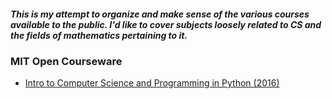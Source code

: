<html>
<body>
<h5>This is my attempt to organize and make sense of the various courses available to the public.
I'd like to cover subjects loosely related to CS and the fields of mathematics pertaining to it. 
</h5>

<h3> MIT Open Courseware</h3>
<ul>
	<li><a href="https://www.youtube.com/playlist?list=PLUl4u3cNGP63WbdFxL8giv4yhgdMGaZNA">Intro to Computer Science and Programming in Python (2016)</a></li>
</ul>
</body>
</html>